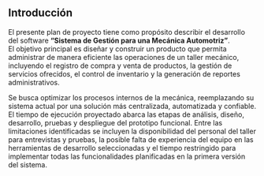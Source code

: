 ## Introducción

El presente plan de proyecto tiene como propósito describir el desarrollo del software **“Sistema de Gestión para una Mecánica Automotriz”**.  
El objetivo principal es diseñar y construir un producto que permita administrar de manera eficiente las operaciones de un taller mecánico, incluyendo el registro de compra y venta de productos, la gestión de servicios ofrecidos, el control de inventario y la generación de reportes administrativos.

Se busca optimizar los procesos internos de la mecánica, reemplazando su sistema actual por una solución más centralizada, automatizada y confiable.
El tiempo de ejecución proyectado abarca las etapas de análisis, diseño, desarrollo, pruebas y despliegue del prototipo funcional. 
Entre las limitaciones identificadas se incluyen la disponibilidad del personal del taller para entrevistas y pruebas, la posible falta de experiencia del equipo en las herramientas de desarrollo seleccionadas y el tiempo restringido para implementar todas las funcionalidades planificadas en la primera versión del sistema.

